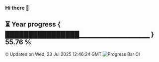 ### Hi there 👋
⏳ Year progress { ████████████████▁▁▁▁▁▁▁▁▁▁▁▁▁▁ } 55.76 %
---
⏰ Updated on Wed, 23 Jul 2025 12:46:24 GMT
![Progress Bar CI](https://github.com/liununu/liununu/workflows/Progress%20Bar%20CI/badge.svg)
